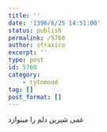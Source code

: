 ```yaml
---
title: ''
date: '1396/6/25 14:51:00'
status: publish
permalink: /5760
author: straxico
excerpt: ''
type: post
id: 5760
category:
    - tytomood
tag: []
post_format: []
---
```

غمی شیرین دلم را مینوازد